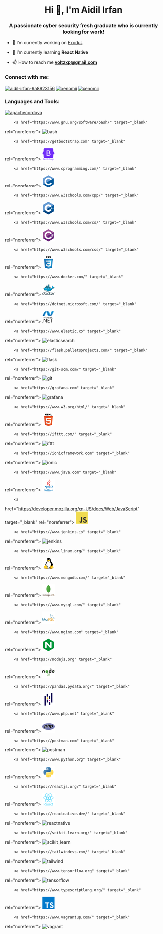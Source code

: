 <h1 align="center">Hi 👋, I'm Aidil Irfan</h1>
<h3 align="center">A passionate cyber security fresh graduate who is currently looking for work!</h3>

- 🔭 I’m currently working on [Exodus](https://github.com/Xenomii/Exodus)

- 🌱 I’m currently learning **React Native**

- 📫 How to reach me **voltzxp@gmail.com**

<h3 align="left">Connect with me:</h3>
<p align="left">
<a
 href="https://linkedin.com/in/aidil-irfan-9a8923156" 
target="blank"><img align="center" 
src="https://raw.githubusercontent.com/rahuldkjain/github-profile-readme-generator/master/src/images/icons/Social/linked-in-alt.svg"
 alt="aidil-irfan-9a8923156" height="30" width="40" /></a>
<a
 href="https://instagram.com/xenomii" target="blank"><img 
align="center" 
src="https://raw.githubusercontent.com/rahuldkjain/github-profile-readme-generator/master/src/images/icons/Social/instagram.svg"
 alt="xenomii" height="30" width="40" /></a>
<a 
href="https://www.youtube.com/c/xenomii" target="blank"><img 
align="center" 
src="https://raw.githubusercontent.com/rahuldkjain/github-profile-readme-generator/master/src/images/icons/Social/youtube.svg"
 alt="xenomii" height="30" width="40" /></a>
</p>

<h3 align="left">Languages and Tools:</h3>
<p
 align="left">
        <a href="https://cordova.apache.org/" target="_blank" 
rel="noreferrer">
          <img 
src="https://www.vectorlogo.zone/logos/apache_cordova/apache_cordova-icon.svg"
 alt="apachecordova" width="40" height="40"/>
        </a>
         
        <a href="https://www.gnu.org/software/bash/" target="_blank" 
rel="noreferrer">
          <img 
src="https://www.vectorlogo.zone/logos/gnu_bash/gnu_bash-icon.svg" 
alt="bash" width="40" height="40"/>
        </a>
         
        <a href="https://getbootstrap.com" target="_blank" 
rel="noreferrer">
          <img 
src="https://raw.githubusercontent.com/devicons/devicon/master/icons/bootstrap/bootstrap-plain-wordmark.svg"
 alt="bootstrap" width="40" height="40"/>
        </a>
         
        <a href="https://www.cprogramming.com/" target="_blank" 
rel="noreferrer">
          <img 
src="https://raw.githubusercontent.com/devicons/devicon/master/icons/c/c-original.svg"
 alt="c" width="40" height="40"/>
        </a>
         
        <a href="https://www.w3schools.com/cpp/" target="_blank" 
rel="noreferrer">
          <img 
src="https://raw.githubusercontent.com/devicons/devicon/master/icons/cplusplus/cplusplus-original.svg"
 alt="cplusplus" width="40" height="40"/>
        </a>
         
        <a href="https://www.w3schools.com/cs/" target="_blank" 
rel="noreferrer">
          <img 
src="https://raw.githubusercontent.com/devicons/devicon/master/icons/csharp/csharp-original.svg"
 alt="csharp" width="40" height="40"/>
        </a>
         
        <a href="https://www.w3schools.com/css/" target="_blank" 
rel="noreferrer">
          <img 
src="https://raw.githubusercontent.com/devicons/devicon/master/icons/css3/css3-original-wordmark.svg"
 alt="css3" width="40" height="40"/>
        </a>
         
        <a href="https://www.docker.com/" target="_blank" 
rel="noreferrer">
          <img 
src="https://raw.githubusercontent.com/devicons/devicon/master/icons/docker/docker-original-wordmark.svg"
 alt="docker" width="40" height="40"/>
        </a>
         
        <a href="https://dotnet.microsoft.com/" target="_blank" 
rel="noreferrer">
          <img 
src="https://raw.githubusercontent.com/devicons/devicon/master/icons/dot-net/dot-net-original-wordmark.svg"
 alt="dotnet" width="40" height="40"/>
        </a>
         
        <a href="https://www.elastic.co" target="_blank" 
rel="noreferrer">
          <img 
src="https://www.vectorlogo.zone/logos/elastic/elastic-icon.svg" 
alt="elasticsearch" width="40" height="40"/>
        </a>
         
        <a href="https://flask.palletsprojects.com/" target="_blank" 
rel="noreferrer">
          <img 
src="https://www.vectorlogo.zone/logos/pocoo_flask/pocoo_flask-icon.svg"
 alt="flask" width="40" height="40"/>
        </a>
         
        <a href="https://git-scm.com/" target="_blank" 
rel="noreferrer">
          <img 
src="https://www.vectorlogo.zone/logos/git-scm/git-scm-icon.svg" 
alt="git" width="40" height="40"/>
        </a>
         
        <a href="https://grafana.com" target="_blank" 
rel="noreferrer">
          <img 
src="https://www.vectorlogo.zone/logos/grafana/grafana-icon.svg" 
alt="grafana" width="40" height="40"/>
        </a>
         
        <a href="https://www.w3.org/html/" target="_blank" 
rel="noreferrer">
          <img 
src="https://raw.githubusercontent.com/devicons/devicon/master/icons/html5/html5-original-wordmark.svg"
 alt="html5" width="40" height="40"/>
        </a>
         
        <a href="https://ifttt.com/" target="_blank" 
rel="noreferrer">
          <img 
src="https://www.vectorlogo.zone/logos/ifttt/ifttt-ar21.svg" alt="ifttt"
 width="40" height="40"/>
        </a>
         
        <a href="https://ionicframework.com" target="_blank" 
rel="noreferrer">
          <img 
src="https://upload.wikimedia.org/wikipedia/commons/d/d1/Ionic_Logo.svg"
 alt="ionic" width="40" height="40"/>
        </a>
         
        <a href="https://www.java.com" target="_blank" 
rel="noreferrer">
          <img 
src="https://raw.githubusercontent.com/devicons/devicon/master/icons/java/java-original.svg"
 alt="java" width="40" height="40"/>
        </a>
         
        <a 
href="https://developer.mozilla.org/en-US/docs/Web/JavaScript" 
target="_blank" rel="noreferrer">
          <img 
src="https://raw.githubusercontent.com/devicons/devicon/master/icons/javascript/javascript-original.svg"
 alt="javascript" width="40" height="40"/>
        </a>
         
        <a href="https://www.jenkins.io" target="_blank" 
rel="noreferrer">
          <img 
src="https://www.vectorlogo.zone/logos/jenkins/jenkins-icon.svg" 
alt="jenkins" width="40" height="40"/>
        </a>
         
        <a href="https://www.linux.org/" target="_blank" 
rel="noreferrer">
          <img 
src="https://raw.githubusercontent.com/devicons/devicon/master/icons/linux/linux-original.svg"
 alt="linux" width="40" height="40"/>
        </a>
         
        <a href="https://www.mongodb.com/" target="_blank" 
rel="noreferrer">
          <img 
src="https://raw.githubusercontent.com/devicons/devicon/master/icons/mongodb/mongodb-original-wordmark.svg"
 alt="mongodb" width="40" height="40"/>
        </a>
         
        <a href="https://www.mysql.com/" target="_blank" 
rel="noreferrer">
          <img 
src="https://raw.githubusercontent.com/devicons/devicon/master/icons/mysql/mysql-original-wordmark.svg"
 alt="mysql" width="40" height="40"/>
        </a>
         
        <a href="https://www.nginx.com" target="_blank" 
rel="noreferrer">
          <img 
src="https://raw.githubusercontent.com/devicons/devicon/master/icons/nginx/nginx-original.svg"
 alt="nginx" width="40" height="40"/>
        </a>
         
        <a href="https://nodejs.org" target="_blank" 
rel="noreferrer">
          <img 
src="https://raw.githubusercontent.com/devicons/devicon/master/icons/nodejs/nodejs-original-wordmark.svg"
 alt="nodejs" width="40" height="40"/>
        </a>
         
        <a href="https://pandas.pydata.org/" target="_blank" 
rel="noreferrer">
          <img 
src="https://raw.githubusercontent.com/devicons/devicon/2ae2a900d2f041da66e950e4d48052658d850630/icons/pandas/pandas-original.svg"
 alt="pandas" width="40" height="40"/>
        </a>
         
        <a href="https://www.php.net" target="_blank" 
rel="noreferrer">
          <img 
src="https://raw.githubusercontent.com/devicons/devicon/master/icons/php/php-original.svg"
 alt="php" width="40" height="40"/>
        </a>
         
        <a href="https://postman.com" target="_blank" 
rel="noreferrer">
          <img 
src="https://www.vectorlogo.zone/logos/getpostman/getpostman-icon.svg" 
alt="postman" width="40" height="40"/>
        </a>
         
        <a href="https://www.python.org" target="_blank" 
rel="noreferrer">
          <img 
src="https://raw.githubusercontent.com/devicons/devicon/master/icons/python/python-original.svg"
 alt="python" width="40" height="40"/>
        </a>
         
        <a href="https://reactjs.org/" target="_blank" 
rel="noreferrer">
          <img 
src="https://raw.githubusercontent.com/devicons/devicon/master/icons/react/react-original-wordmark.svg"
 alt="react" width="40" height="40"/>
        </a>
         
        <a href="https://reactnative.dev/" target="_blank" 
rel="noreferrer">
          <img src="https://reactnative.dev/img/header_logo.svg" 
alt="reactnative" width="40" height="40"/>
        </a>
         
        <a href="https://scikit-learn.org/" target="_blank" 
rel="noreferrer">
          <img 
src="https://upload.wikimedia.org/wikipedia/commons/0/05/Scikit_learn_logo_small.svg"
 alt="scikit_learn" width="40" height="40"/>
        </a>
         
        <a href="https://tailwindcss.com/" target="_blank" 
rel="noreferrer">
          <img 
src="https://www.vectorlogo.zone/logos/tailwindcss/tailwindcss-icon.svg"
 alt="tailwind" width="40" height="40"/>
        </a>
         
        <a href="https://www.tensorflow.org" target="_blank" 
rel="noreferrer">
          <img 
src="https://www.vectorlogo.zone/logos/tensorflow/tensorflow-icon.svg" 
alt="tensorflow" width="40" height="40"/>
        </a>
         
        <a href="https://www.typescriptlang.org/" target="_blank" 
rel="noreferrer">
          <img 
src="https://raw.githubusercontent.com/devicons/devicon/master/icons/typescript/typescript-original.svg"
 alt="typescript" width="40" height="40"/>
        </a>
         
        <a href="https://www.vagrantup.com/" target="_blank" 
rel="noreferrer">
          <img 
src="https://www.vectorlogo.zone/logos/vagrantup/vagrantup-icon.svg" 
alt="vagrant" width="40" height="40"/>
        </a>
        </p>

